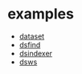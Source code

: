 
# examples

+ [dataset](dataset/)
+ [dsfind](dsfind/)
+ [dsindexer](dsindexer/)
+ [dsws](dsws/)





















































































